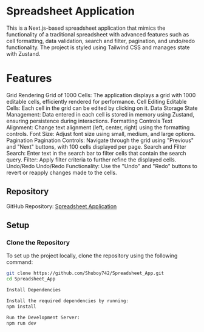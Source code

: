 # Spreadsheet Application

This is a Next.js-based spreadsheet application that mimics the functionality of a traditional spreadsheet with advanced features such as cell formatting, data validation, search and filter, pagination, and undo/redo functionality. The project is styled using Tailwind CSS and manages state with Zustand.

# Features
Grid Rendering
Grid of 1000 Cells: The application displays a grid with 1000 editable cells, efficiently rendered for performance.
Cell Editing
Editable Cells: Each cell in the grid can be edited by clicking on it.
Data Storage
State Management: Data entered in each cell is stored in memory using Zustand, ensuring persistence during interactions.
Formatting Controls
Text Alignment: Change text alignment (left, center, right) using the formatting controls.
Font Size: Adjust font size using small, medium, and large options.
Pagination
Pagination Controls: Navigate through the grid using "Previous" and "Next" buttons, with 100 cells displayed per page.
Search and Filter
Search: Enter text in the search bar to filter cells that contain the search query.
Filter: Apply filter criteria to further refine the displayed cells.
Undo/Redo
Undo/Redo Functionality: Use the "Undo" and "Redo" buttons to revert or reapply changes made to the cells.

## Repository

GitHub Repository: [Spreadsheet Application](https://github.com/Shuboy742/Spreadsheet_App)

## Setup

### Clone the Repository
To set up the project locally, clone the repository using the following command:

```bash
git clone https://github.com/Shuboy742/Spreadsheet_App.git
cd Spreadsheet_App

Install Dependencies

Install the required dependencies by running:
npm install

Run the Development Server:
npm run dev
